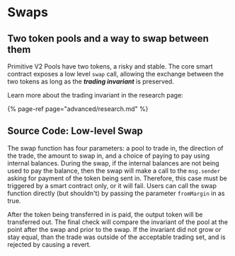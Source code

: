 # Swaps

## Two token pools and a way to swap between them

Primitive V2 Pools have two tokens, a risky and stable. The core smart contract exposes a low level `swap` call, allowing the exchange between the two tokens as long as the _**trading invariant**_ is preserved.

Learn more about the trading invariant in the research page:

{% page-ref page="advanced/research.md" %}

## Source Code: Low-level Swap

The swap function has four parameters: a pool to trade in, the direction of the trade, the amount to swap in, and a choice of paying to pay using internal balances. During the swap, if the internal balances are not being used to pay the balance, then the swap will make a call to the `msg.sender` asking for payment of the token being sent in. Therefore, this case must be triggered by a smart contract only, or it will fail. Users can call the swap function directly \(but shouldn't\) by passing the parameter `fromMargin` in as true.

After the token being transferred in is paid, the output token will be transferred out. The final check will compare the invariant of the pool at the point after the swap and prior to the swap. If the invariant did not grow or stay equal, than the trade was outside of the acceptable trading set, and is rejected by causing a revert.

